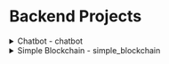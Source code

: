 # Backend Projects

<details>
<summary>Chatbot - chatbot</summary>

## Chatbot

### Descrição

Chatbot com Python como servidor e Javascript como Client. Utilizei o nltk para o processamento de linguagem natural.

### Recursos Principais

- Chatbot com servidor e client
- Utilizando Python para o servidor
- Utilizando Javascript para o client
- Utilizando a biblioteca NLTK para o processamento de linguagem natural
</details>

<details>
<summary>Simple Blockchain - simple_blockchain</summary>

## Simple Blockchain

### Descrição

<img src="simple_blockchain/assets/image.png" width="500">

Um simples blockchain criado com python e utilizando o javascript na parte da interface. Blockchain simulando uma simples transação, onde tem as rotas para criar uma nova transação, minerar e recuperar o chains. Utilizado o Flask para a parte da API e o Javascript para o frontend em comunicação com a API e o Python para criar o Blockchain.

### Recursos Principais

- Nova Transação
- Minerar
- Novo Bloco
- Recuperar as chains
- Flask para a api
- Javascript no frontend para comunicação com a API
- Blockchain em Python
</details>